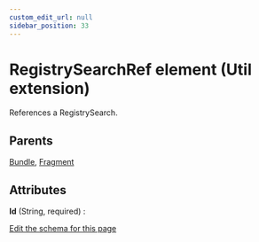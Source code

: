 ```yaml
---
custom_edit_url: null
sidebar_position: 33
---
```

# RegistrySearchRef element (Util extension)
References a RegistrySearch.

## Parents
[Bundle](../wxs/bundle.md), [Fragment](../wxs/fragment.md)

## Attributes
**Id** (String, required)
  : 


[Edit the schema for this page](https://github.com/wixtoolset/web/blob/master/src/xsd4/util.xsd)